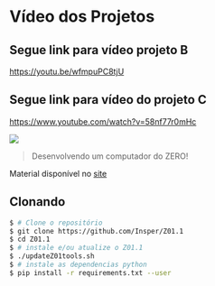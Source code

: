 # Vídeo dos Projetos
## Segue link para vídeo projeto B
https://youtu.be/wfmpuPC8tjU
## Segue link para vídeo do projeto C
https://www.youtube.com/watch?v=58nf77r0mHc

[![](icon-elementos.png)](https://insper.github.io/Z01.1/)

> Desenvolvendo um computador do ZERO!

Material disponível no [site](https://insper.github.io/Z01.1/)

## Clonando

``` bash
$ # Clone o repositório
$ git clone https://github.com/Insper/Z01.1
$ cd Z01.1
$ # instale e/ou atualize o Z01.1
$ ./updateZ01tools.sh
$ # instale as dependencias python
$ pip install -r requirements.txt --user
```


